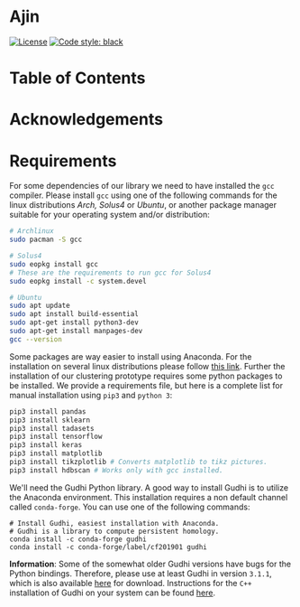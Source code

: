 # Ajin
[![License](https://img.shields.io/:license-mit-blue.svg)](https://badges.mit-license.org)
[![Code style: black](https://img.shields.io/badge/code%20style-black-000000.svg)](https://github.com/python/black)

# Table of Contents

# Acknowledgements

# Requirements
For some dependencies of our library we need to have installed the `gcc` compiler. Please install `gcc` using one of the following commands for the linux distributions *Arch, Solus4* or *Ubuntu*, or another package manager suitable for your operating system and/or distribution:
```bash
# Archlinux
sudo pacman -S gcc

# Solus4
sudo eopkg install gcc
# These are the requirements to run gcc for Solus4
sudo eopkg install -c system.devel

# Ubuntu
sudo apt update
sudo apt install build-essential
sudo apt-get install python3-dev
sudo apt-get install manpages-dev
gcc --version
```
Some packages are way easier to install using Anaconda. For the installation on several linux distributions please follow [this link](https://docs.anaconda.com/anaconda/install/linux/). Further the installation of our clustering prototype requires some python packages to be installed. We provide a requirements file, but here is a complete list for manual installation using `pip3` and `python 3`:
```bash
pip3 install pandas
pip3 install sklearn
pip3 install tadasets
pip3 install tensorflow
pip3 install keras
pip3 install matplotlib
pip3 install tikzplotlib # Converts matplotlib to tikz pictures.
pip3 install hdbscan # Works only with gcc installed.
```
We'll need the Gudhi Python library. A good way to install Gudhi is to utilize the Anaconda environment. This installation requires a non default channel called `conda-forge`. You can use one of the following commands:
```
# Install Gudhi, easiest installation with Anaconda.
# Gudhi is a library to compute persistent homology.
conda install -c conda-forge gudhi
conda install -c conda-forge/label/cf201901 gudhi 
```
**Information**: Some of the somewhat older Gudhi versions have bugs for the Python bindings. Therefore, please use at least Gudhi in version `3.1.1`, which is also available [here](https://github.com/GUDHI/gudhi-devel/releases/tag/tags/gudhi-release-3.1.1) for download. Instructions for the `C++` installation of Gudhi on your system can be found [here](https://gudhi.inria.fr/doc/latest/installation.html).